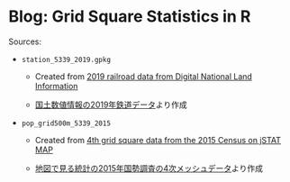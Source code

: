 Blog: Grid Square Statistics in R
================

Sources:

-   `station_5339_2019.gpkg`

    -   Created from [2019 railroad data from Digital National Land
        Information](https://nlftp.mlit.go.jp/ksj/gml/datalist/KsjTmplt-N02-v2_3.html)

    -   [国土数値情報の2019年鉄道データ](https://nlftp.mlit.go.jp/ksj/gml/datalist/KsjTmplt-N02-v2_3.html)より作成

-   `pop_grid500m_5339_2015`

    -   Created from [4th grid square data from the 2015 Census on jSTAT
        MAP](https://www.e-stat.go.jp/gis/statmap-search?page=5&type=1&toukeiCode=00200521&toukeiYear=2015&aggregateUnit=H&serveyId=H002005112015&statsId=T000847)

    -   [地図で見る統計の2015年国勢調査の4次メッシュデータ](https://www.e-stat.go.jp/gis/statmap-search?page=5&type=1&toukeiCode=00200521&toukeiYear=2015&aggregateUnit=H&serveyId=H002005112015&statsId=T000847)より作成
